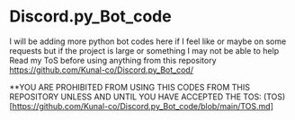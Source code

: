 # Discord.py_Bot_code
I will be adding more python bot codes here if I feel like or maybe on some requests but if the project is large or something I may not be able to help
Read my ToS before using anything from this repository https://github.com/Kunal-co/Discord.py_Bot_cod/

**YOU ARE PROHIBITED FROM USING THIS CODES FROM THIS REPOSITORY UNLESS AND UNTIL YOU HAVE ACCEPTED THE TOS: (TOS)[https://github.com/Kunal-co/Discord.py_Bot_code/blob/main/TOS.md]
